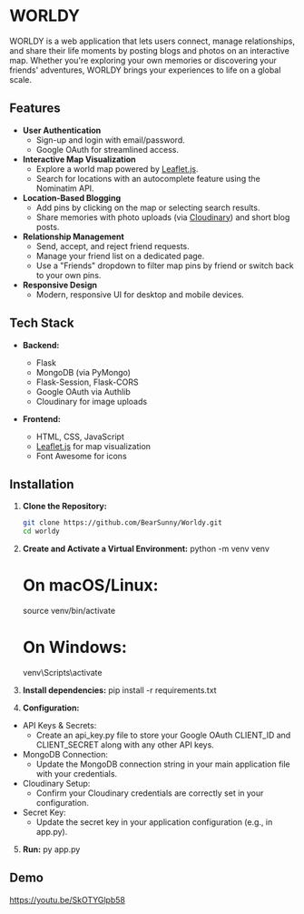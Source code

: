 # WORLDY

WORLDY is a web application that lets users connect, manage relationships, and share their life moments by posting blogs and photos on an interactive map. Whether you're exploring your own memories or discovering your friends' adventures, WORLDY brings your experiences to life on a global scale.

## Features

- **User Authentication**
  - Sign-up and login with email/password.
  - Google OAuth for streamlined access.
- **Interactive Map Visualization**
  - Explore a world map powered by [Leaflet.js](https://leafletjs.com/).
  - Search for locations with an autocomplete feature using the Nominatim API.
- **Location-Based Blogging**
  - Add pins by clicking on the map or selecting search results.
  - Share memories with photo uploads (via [Cloudinary](https://cloudinary.com/)) and short blog posts.
- **Relationship Management**
  - Send, accept, and reject friend requests.
  - Manage your friend list on a dedicated page.
  - Use a "Friends" dropdown to filter map pins by friend or switch back to your own pins.
- **Responsive Design**
  - Modern, responsive UI for desktop and mobile devices.

## Tech Stack

- **Backend:**  
  - Flask  
  - MongoDB (via PyMongo)  
  - Flask-Session, Flask-CORS  
  - Google OAuth via Authlib  
  - Cloudinary for image uploads

- **Frontend:**  
  - HTML, CSS, JavaScript  
  - [Leaflet.js](https://leafletjs.com/) for map visualization  
  - Font Awesome for icons

## Installation

1. **Clone the Repository:**

   ```bash
   git clone https://github.com/BearSunny/Worldy.git
   cd worldy

2. **Create and Activate a Virtual Environment:**
    python -m venv venv
    # On macOS/Linux:
    source venv/bin/activate
    # On Windows:
    venv\Scripts\activate

3. **Install dependencies:**
    pip install -r requirements.txt

4. **Configuration:**

- API Keys & Secrets:
    - Create an api_key.py file to store your Google OAuth CLIENT_ID and CLIENT_SECRET along with any other API keys.
- MongoDB Connection:
    - Update the MongoDB connection string in your main application file with your credentials.
- Cloudinary Setup:
    - Confirm your Cloudinary credentials are correctly set in your configuration.
- Secret Key:
    - Update the secret key in your application configuration (e.g., in app.py).

5. **Run:**
    py app.py

## Demo

https://youtu.be/SkOTYGlpb58

